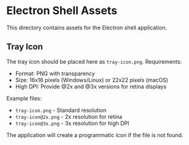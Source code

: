 # Electron Shell Assets

This directory contains assets for the Electron shell application.

## Tray Icon

The tray icon should be placed here as `tray-icon.png`. Requirements:
- Format: PNG with transparency
- Size: 16x16 pixels (Windows/Linux) or 22x22 pixels (macOS)
- High DPI: Provide @2x and @3x versions for retina displays

Example files:
- `tray-icon.png` - Standard resolution
- `tray-icon@2x.png` - 2x resolution for retina
- `tray-icon@3x.png` - 3x resolution for high DPI

The application will create a programmatic icon if the file is not found.